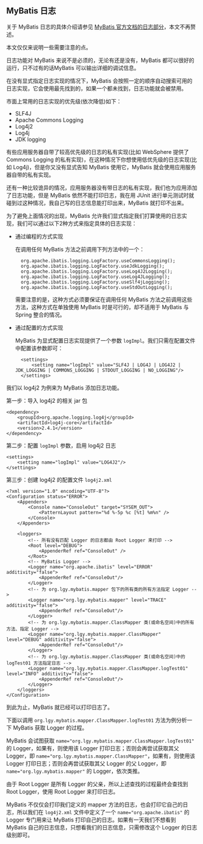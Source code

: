 ## MyBatis 日志

关于 MyBatis 日志的具体介绍请参见 [MyBatis 官方文档的日志部分](http://www.mybatis.org/mybatis-3/zh/logging.html)，本文不再赘述。

本文仅仅来说明一些需要注意的点。

日志功能对 MyBatis 来说不是必须的，无论有还是没有，MyBatis 都可以很好的运行，只不过有的话MyBatis 可以输出详细的调试信息。

在没有显式指定日志实现的情况下，MyBatis 会按照一定的顺序自动搜索可用的日志实现，它会使用最先找到的，如果一个都未找到，日志功能就会被禁用。

市面上常用的日志实现的优先级(依次降低)如下：

* SLF4J
* Apache Commons Logging
* Log4j2
* Log4j
* JDK logging

有些应用服务器自带了较高优先级的日志的私有实现(比如 WebSphere 提供了 Commons Logging 的私有实现)，在这种情况下你想使用低优先级的日志实现(比如 Log4j)，但是你又没有显式告知 MyBatis 使用它，MyBatis 就会使用应用服务器自带的私有实现。

还有一种比较诡异的情况，应用服务器没有带日志的私有实现，我们也为应用添加了日志功能，但是 MyBatis 依然不能打印日志，我在用 JUnit 进行单元测试时就碰到过这种情况，我自己写的日志信息能打印出来，MyBatis 就打印不出来。

为了避免上面情况的出现，MyBatis 允许我们显式指定我们打算使用的日志实现，我们可以通过以下2种方式来指定具体的日志实现：

* 通过编程的方式实现

	在调用任何 MyBatis 方法之前调用下列方法中的一个：
		
		org.apache.ibatis.logging.LogFactory.useCommonsLogging();
		org.apache.ibatis.logging.LogFactory.useJdkLogging();
		org.apache.ibatis.logging.LogFactory.useLog4J2Logging();
		org.apache.ibatis.logging.LogFactory.useLog4JLogging();
		org.apache.ibatis.logging.LogFactory.useSlf4jLogging();
		org.apache.ibatis.logging.LogFactory.useStdOutLogging();

	需要注意的是，这种方式必须要保证在调用任何 MyBatis 方法之前调用这些方法，这种方式在单独使用 MyBatis 时是可行的，却不适用于 MyBatis 与 Spring 整合的情况。

* 通过配置的方式实现

	MyBatis 为显式配置日志实现提供了一个参数 `logImpl`。我们只需在配置文件中配置该参数即可：

		<settings>
	        <setting name="logImpl" value="SLF4J | LOG4J | LOG4J2 | JDK_LOGGING | COMMONS_LOGGING | STDOUT_LOGGING | NO_LOGGING"/>
	    </settings>

我们以 log4j2 为例来为 MyBatis 添加日志功能。

第一步：导入 log4j2 的相关 jar 包

	<dependency>
		<groupId>org.apache.logging.log4j</groupId>
		<artifactId>log4j-core</artifactId>
		<version>2.4.1</version>
	</dependency>

第二步：配置 `logImpl` 参数，启用 log4j2 日志

	<settings>
        <setting name="logImpl" value="LOG4J2"/>
    </settings>

第三步：创建 log4j2 的配置文件 `log4j2.xml`

	<?xml version="1.0" encoding="UTF-8"?>
	<Configuration status="ERROR">
		<Appenders>
			<Console name="ConsoleOut" target="SYSEM_OUT">
				<PatternLayout pattern="%d %-5p %c [%t] %m%n" />
			</Console>
		</Appenders>
	
		<loggers>
			<!-- 所有没有匹配 Logger 的日志都由 Root Logger 来打印 -->
			<Root level="DEBUG">
				<AppenderRef ref="ConsoleOut" />
			</Root>
			<!-- MyBatis Logger -->
			<Logger name="org.apache.ibatis" level="ERROR" additivity="false">
				<AppenderRef ref="ConsoleOut"/>
			</Logger>
			<!-- 为 org.lgy.mybatis.mapper 包下的所有类的所有方法指定 Logger -->
			<Logger name="org.lgy.mybatis.mapper" level="TRACE" additivity="false">
				<AppenderRef ref="ConsoleOut"/>
			</Logger>
			<!-- 为 org.lgy.mybatis.mapper.ClassMapper 类(或命名空间)中的所有方法、指定 Logger -->
			<Logger name="org.lgy.mybatis.mapper.ClassMapper" level="DEBUG" additivity="false">
				<AppenderRef ref="ConsoleOut"/>
			</Logger>
			<!-- 为 org.lgy.mybatis.mapper.ClassMapper 类(或命名空间)中的 logTest01 方法指定日志 -->
			<Logger name="org.lgy.mybatis.mapper.ClassMapper.logTest01" level="INFO" additivity="false">
				<AppenderRef ref="ConsoleOut"/>
			</Logger>
		</loggers>
	</Configuration>

到此为止，MyBatis 就已经可以打印日志了。

下面以调用 `org.lgy.mybatis.mapper.ClassMapper.logTest01` 方法为例分析一下 MyBatis 获取 Logger 的过程。

MyBatis 会试图获取 `name="org.lgy.mybatis.mapper.ClassMapper.logTest01"` 的 Logger，如果有，则使用该 Logger 打印日志；否则会再尝试获取其父 Logger，即 `name="org.lgy.mybatis.mapper.ClassMapper"`，如果有，则使用该 Logger 打印日志；否则会再尝试获取其父 Logger 的父 Logger，即 `name="org.lgy.mybatis.mapper"` 的 Logger，依次类推。

由于 Root Logger 是所有 Logger 的父亲，所以上述查找的过程最终会查找到 Root Logger，使用 Root Logger 来打印日志。

MyBatis 不仅仅会打印我们定义的 mapper 方法的日志，也会打印它自己的日志，所以我们在 `log4j2.xml` 文件中定义了一个 `name="org.apache.ibatis"` 的 Logger 专门用来让 MyBatis 打印自己的日志。如果有一天我们不想看到 MyBatis 自己的日志信息，只想看我们的日志信息，只需修改这个 Logger 的日志级别即可。